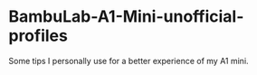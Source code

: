 # BambuLab-A1-Mini-unofficial-profiles
Some tips I personally use for a better experience of my A1 mini.
